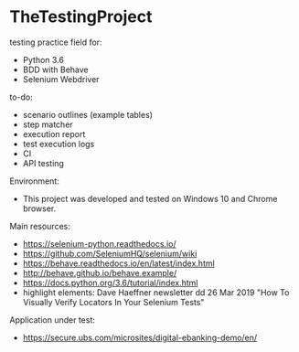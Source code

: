 # TheTestingProject

testing practice field for:
- Python 3.6
- BDD with Behave
- Selenium Webdriver

to-do:
- scenario outlines (example tables)
- step matcher
- execution report
- test execution logs
- CI
- API testing


Environment:
- This project was developed and tested on Windows 10 and Chrome browser.



Main resources:
- https://selenium-python.readthedocs.io/
- https://github.com/SeleniumHQ/selenium/wiki
- https://behave.readthedocs.io/en/latest/index.html
- http://behave.github.io/behave.example/
- https://docs.python.org/3.6/tutorial/index.html
- highlight elements: Dave Haeffner newsletter dd 26 Mar 2019 "How To Visually Verify Locators In Your Selenium Tests"

Application under test:
- https://secure.ubs.com/microsites/digital-ebanking-demo/en/
